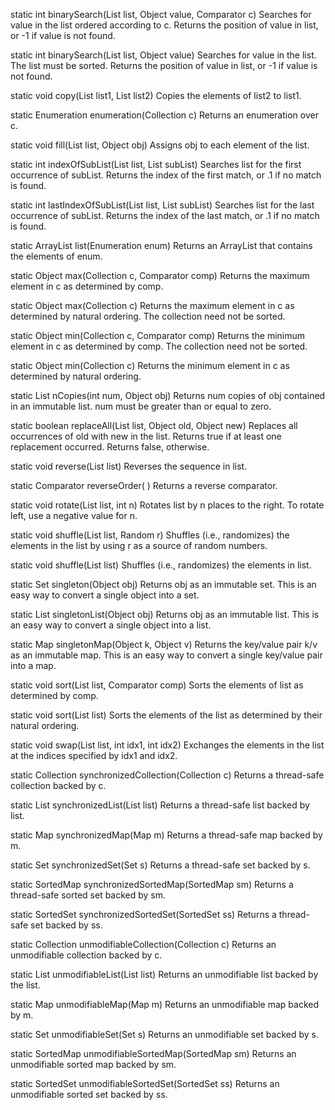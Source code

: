 static int binarySearch(List list, Object value, Comparator c)
Searches for value in the list ordered according to c. Returns the position of value in list, or -1 if value is not found.

static int binarySearch(List list, Object value)
Searches for value in the list. The list must be sorted. Returns the position of value in list, or -1 if value is not found.

static void copy(List list1, List list2)
Copies the elements of list2 to list1.

static Enumeration enumeration(Collection c)
Returns an enumeration over c.

static void fill(List list, Object obj)
Assigns obj to each element of the list.

static int indexOfSubList(List list, List subList)
Searches list for the first occurrence of subList. Returns the index of the first match, or .1 if no match is found.


static int lastIndexOfSubList(List list, List subList)
Searches list for the last occurrence of subList. Returns the index of the last match, or .1 if no match is found.

static ArrayList list(Enumeration enum)
Returns an ArrayList that contains the elements of enum.

static Object max(Collection c, Comparator comp)
Returns the maximum element in c as determined by comp.

static Object max(Collection c)
Returns the maximum element in c as determined by natural ordering. The collection need not be sorted.

static Object min(Collection c, Comparator comp)
Returns the minimum element in c as determined by comp. The collection need not be sorted.

static Object min(Collection c)
Returns the minimum element in c as determined by natural ordering.

static List nCopies(int num, Object obj)
Returns num copies of obj contained in an immutable list. num must be greater than or equal to zero.

static boolean replaceAll(List list, Object old, Object new)
Replaces all occurrences of old with new in the list. Returns true if at least one replacement occurred. Returns false, otherwise.

static void reverse(List list)
Reverses the sequence in list.

static Comparator reverseOrder( )
Returns a reverse comparator.

static void rotate(List list, int n)
Rotates list by n places to the right. To rotate left, use a negative value for n.

static void shuffle(List list, Random r)
Shuffles (i.e., randomizes) the elements in the list by using r as a source of random numbers.

static void shuffle(List list)
Shuffles (i.e., randomizes) the elements in list.

static Set singleton(Object obj)
Returns obj as an immutable set. This is an easy way to convert a single object into a set.

static List singletonList(Object obj)
Returns obj as an immutable list. This is an easy way to convert a single object into a list.

static Map singletonMap(Object k, Object v)
Returns the key/value pair k/v as an immutable map. This is an easy way to convert a single key/value pair into a map.

static void sort(List list, Comparator comp)
Sorts the elements of list as determined by comp.

static void sort(List list)
Sorts the elements of the list as determined by their natural ordering.

static void swap(List list, int idx1, int idx2)
Exchanges the elements in the list at the indices specified by idx1 and idx2.

static Collection synchronizedCollection(Collection c)
Returns a thread-safe collection backed by c.

static List synchronizedList(List list)
Returns a thread-safe list backed by list.

static Map synchronizedMap(Map m)
Returns a thread-safe map backed by m.

static Set synchronizedSet(Set s)
Returns a thread-safe set backed by s.

static SortedMap synchronizedSortedMap(SortedMap sm)
Returns a thread-safe sorted set backed by sm.

static SortedSet synchronizedSortedSet(SortedSet ss)
Returns a thread-safe set backed by ss.

static Collection unmodifiableCollection(Collection c)
Returns an unmodifiable collection backed by c.

static List unmodifiableList(List list)
Returns an unmodifiable list backed by the list.

static Map unmodifiableMap(Map m)
Returns an unmodifiable map backed by m.

static Set unmodifiableSet(Set s)
Returns an unmodifiable set backed by s.

static SortedMap unmodifiableSortedMap(SortedMap sm)
Returns an unmodifiable sorted map backed by sm.

static SortedSet unmodifiableSortedSet(SortedSet ss)
Returns an unmodifiable sorted set backed by ss.